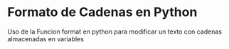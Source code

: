 # Formato de Cadenas en Python
Uso de la Funcion format en python para modificar un texto con cadenas almacenadas en variables